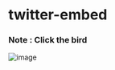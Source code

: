 # twitter-embed

### Note : Click the bird

![image](https://user-images.githubusercontent.com/84509445/232105337-5ab53049-f6e9-4fc5-aca9-7eac3cd5b63c.png)

